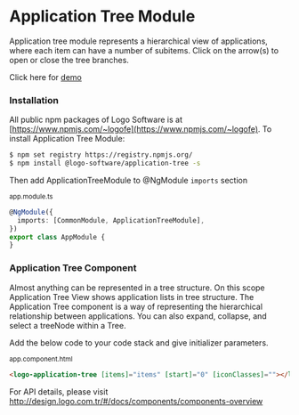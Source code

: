 # Application Tree Module

Application tree module represents a hierarchical view of applications, where each item can have a number of subitems.
Click on the arrow(s) to open or close the tree branches.

Click here for [demo](http://design.logo.com.tr/#/docs/components/leftbar-module#leftbarmodule)

### Installation

All public npm packages of Logo Software is at [https://www.npmjs.com/~logofe](https://www.npmjs.com/~logofe). To
install Application Tree Module:

```bash
$ npm set registry https://registry.npmjs.org/
$ npm install @logo-software/application-tree -s
```

Then add ApplicationTreeModule to @NgModule `imports` section

<sub>app.module.ts</sub>

```typescript
@NgModule({
  imports: [CommonModule, ApplicationTreeModule],
})
export class AppModule {
}
```

### Application Tree Component

Almost anything can be represented in a tree structure. On this scope Application Tree View shows application lists in
tree structure. The Application Tree component is a way of representing the hierarchical relationship between
applications. You can also expand, collapse, and select a treeNode within a Tree.

Add the below code to your code stack and give initializer parameters.

<sub>app.component.html</sub>

```html
<logo-application-tree [items]="items" [start]="0" [iconClasses]=""></logo-application-tree>
```

For API details, please visit http://design.logo.com.tr/#/docs/components/components-overview
